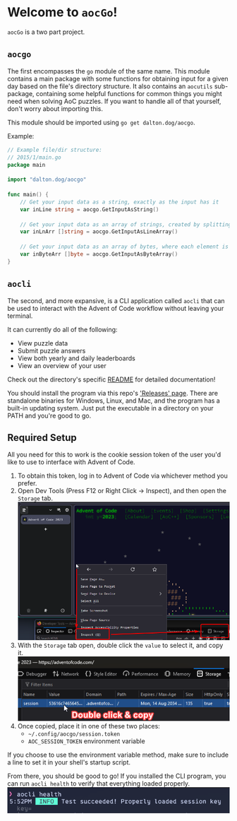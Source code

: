# Welcome to `aocGo`!

`aocGo` is a two part project. 

## `aocgo`

The first encompasses the `go` module of the same name. This module contains a main package with some functions for obtaining input for a given day based on the file's directory structure. It also contains an `aocutils` sub-package, containing some helpful functions for common things you might need when solving AoC puzzles. If you want to handle all of that yourself, don't worry about importing this.

This module should be imported using `go get dalton.dog/aocgo`.

Example:
```go
// Example file/dir structure:
// 2015/1/main.go
package main

import "dalton.dog/aocgo"

func main() {
    // Get your input data as a string, exactly as the input has it
    var inLine string = aocgo.GetInputAsString()

    // Get your input data as an array of strings, created by splitting input on newline characters
    var inLnArr []string = aocgo.GetInputAsLineArray()

    // Get your input data as an array of bytes, where each element is a single byte of the input
    var inByteArr []byte = aocgo.GetInputAsByteArray()
}
```

## `aocli`

The second, and more expansive, is a CLI application called `aocli` that can be used to interact with the Advent of Code workflow without leaving your terminal.

It can currently do all of the following:
- View puzzle data
- Submit puzzle answers
- View both yearly and daily leaderboards
- View an overview of your user

Check out the directory's specific [README](https://github.com/DaltonSW/aocgo/tree/main/cmd/aocli) for detailed documentation!

You should install the program via this repo's ['Releases' page](https://github.com/DaltonSW/aocgo/releases/latest). There are standalone binaries for Windows, Linux, and Mac, and the program has a built-in updating system. Just put the executable in a directory on your PATH and you're good to go.

## Required Setup

All you need for this to work is the cookie session token of the user you'd like to use to interface with Advent of Code.

1. To obtain this token, log in to Advent of Code via whichever method you prefer.
2. Open Dev Tools (Press F12 or Right Click -> Inspect), and then open the `Storage` tab. 
![Storage Tab](./assets/Step2.png)
3. With the `Storage` tab open, double click the `value` to select it, and copy it.
![Session Token](./assets/Step3.png)
4. Once copied, place it in one of these two places:
    - `~/.config/aocgo/session.token`
    - `AOC_SESSION_TOKEN` environment variable  
  
If you choose to use the environment variable method, make sure to include a line to set it in your shell's startup script.

From there, you should be good to go! If you installed the CLI program, you can run `aocli health` to verify that everything loaded properly.
![aocli health](./assets/aocliHealth.png)
